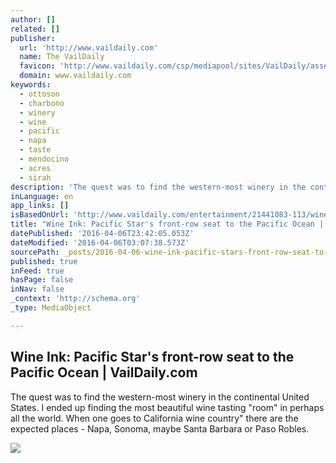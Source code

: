 ```yaml
---
author: []
related: []
publisher:
  url: 'http://www.vaildaily.com'
  name: The VailDaily
  favicon: 'http://www.vaildaily.com/csp/mediapool/sites/VailDaily/assets/img/favicon.ico'
  domain: www.vaildaily.com
keywords:
  - ottoson
  - charbono
  - winery
  - wine
  - pacific
  - napa
  - taste
  - mendocino
  - acres
  - sirah
description: 'The quest was to find the western-most winery in the continental United States. I ended up finding the most beautiful wine tasting "room" in perhaps all the world. When one goes to California wine country" there are the expected places - Napa, Sonoma, maybe Santa Barbara or Paso Robles.'
inLanguage: en
app_links: []
isBasedOnUrl: 'http://www.vaildaily.com/entertainment/21441083-113/wine-ink-pacific-stars-front-row-seat-to-the'
title: "Wine Ink: Pacific Star's front-row seat to the Pacific Ocean | VailDaily.com"
datePublished: '2016-04-06T23:42:05.053Z'
dateModified: '2016-04-06T03:07:38.573Z'
sourcePath: _posts/2016-04-06-wine-ink-pacific-stars-front-row-seat-to-the-pacific-ocean.md
published: true
inFeed: true
hasPage: false
inNav: false
_context: 'http://schema.org'
_type: MediaObject

---
```

<article style=""><h1>Wine Ink: Pacific Star's front-row seat to the Pacific Ocean | VailDaily.com</h1><p>The quest was to find the western-most winery in the continental United States. I ended up finding the most beautiful wine tasting "room" in perhaps all the world. When one goes to California wine country" there are the expected places - Napa, Sonoma, maybe Santa Barbara or Paso Robles.</p><img src="http://www.vaildaily.com/csp/mediapool/sites/dt.common.streams.StreamServer.cls?STREAMOID=LDzu0sXxYYAoz4z6T0Q1Jc$daE2N3K4ZzOUsqbU5sYtobgInAD0bqjOmgKZC_nyyWCsjLu883Ygn4B49Lvm9bPe2QeMKQdVeZmXF$9l$4uCZ8QDXhaHEp3rvzXRJFdy0KqPHLoMevcTLo3h8xh70Y6N_U_CryOsw6FTOdKL_jpQ-&amp;CONTENTTYPE=image/jpeg" /></article>